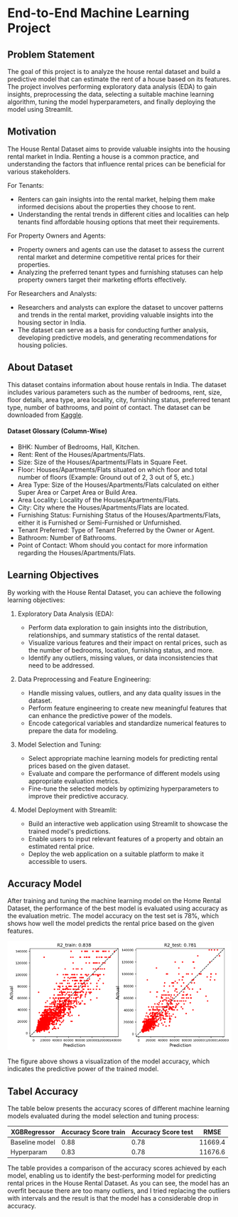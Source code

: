 # End-to-End Machine Learning Project

## Problem Statement
The goal of this project is to analyze the house rental dataset and build a predictive model that can estimate the rent of a house based on its features. The project involves performing exploratory data analysis (EDA) to gain insights, preprocessing the data, selecting a suitable machine learning algorithm, tuning the model hyperparameters, and finally deploying the model using Streamlit.

## Motivation
The House Rental Dataset aims to provide valuable insights into the housing rental market in India. Renting a house is a common practice, and understanding the factors that influence rental prices can be beneficial for various stakeholders.

For Tenants:
- Renters can gain insights into the rental market, helping them make informed decisions about the properties they choose to rent.
- Understanding the rental trends in different cities and localities can help tenants find affordable housing options that meet their requirements.

For Property Owners and Agents:
- Property owners and agents can use the dataset to assess the current rental market and determine competitive rental prices for their properties.
- Analyzing the preferred tenant types and furnishing statuses can help property owners target their marketing efforts effectively.

For Researchers and Analysts:
- Researchers and analysts can explore the dataset to uncover patterns and trends in the rental market, providing valuable insights into the housing sector in India.
- The dataset can serve as a basis for conducting further analysis, developing predictive models, and generating recommendations for housing policies.

## About Dataset
This dataset contains information about house rentals in India. The dataset includes various parameters such as the number of bedrooms, rent, size, floor details, area type, area locality, city, furnishing status, preferred tenant type, number of bathrooms, and point of contact.
The dataset can be downloaded from [Kaggle](https://www.kaggle.com/code/coteli/house-rent-prediction-eda).
#### Dataset Glossary (Column-Wise)
- BHK: Number of Bedrooms, Hall, Kitchen.
- Rent: Rent of the Houses/Apartments/Flats.
- Size: Size of the Houses/Apartments/Flats in Square Feet.
- Floor: Houses/Apartments/Flats situated on which floor and total number of floors (Example: Ground out of 2, 3 out of 5, etc.)
- Area Type: Size of the Houses/Apartments/Flats calculated on either Super Area or Carpet Area or Build Area.
- Area Locality: Locality of the Houses/Apartments/Flats.
- City: City where the Houses/Apartments/Flats are located.
- Furnishing Status: Furnishing Status of the Houses/Apartments/Flats, either it is Furnished or Semi-Furnished or Unfurnished.
- Tenant Preferred: Type of Tenant Preferred by the Owner or Agent.
- Bathroom: Number of Bathrooms.
- Point of Contact: Whom should you contact for more information regarding the Houses/Apartments/Flats.

## Learning Objectives
By working with the House Rental Dataset, you can achieve the following learning objectives:

1. Exploratory Data Analysis (EDA):
   - Perform data exploration to gain insights into the distribution, relationships, and summary statistics of the rental dataset.
   - Visualize various features and their impact on rental prices, such as the number of bedrooms, location, furnishing status, and more.
   - Identify any outliers, missing values, or data inconsistencies that need to be addressed.

2. Data Preprocessing and Feature Engineering:
   - Handle missing values, outliers, and any data quality issues in the dataset.
   - Perform feature engineering to create new meaningful features that can enhance the predictive power of the models.
   - Encode categorical variables and standardize numerical features to prepare the data for modeling.

3. Model Selection and Tuning:
   - Select appropriate machine learning models for predicting rental prices based on the given dataset.
   - Evaluate and compare the performance of different models using appropriate evaluation metrics.
   - Fine-tune the selected models by optimizing hyperparameters to improve their predictive accuracy.

4. Model Deployment with Streamlit:
   - Build an interactive web application using Streamlit to showcase the trained model's predictions.
   - Enable users to input relevant features of a property and obtain an estimated rental price.
   - Deploy the web application on a suitable platform to make it accessible to users.

## Accuracy Model

After training and tuning the machine learning model on the Home Rental Dataset, the performance of the best model is evaluated using accuracy as the evaluation metric. The model accuracy on the test set is 78%, which shows how well the model predicts the rental price based on the given features.

![Model Accuracy](img/acc.png)

The figure above shows a visualization of the model accuracy, which indicates the predictive power of the trained model.

## Tabel Accuracy

The table below presents the accuracy scores of different machine learning models evaluated during the model selection and tuning process:

| XGBRegressor    | Accuracy Score train | Accuracy Score test |  RMSE  |
|-----------------|----------------------|---------------------|--------|
| Baseline model  | 0.88                 |0.78                 |11669.4 |
| Hyperparam      | 0.83                 |0.78                 |11676.6 |


The table provides a comparison of the accuracy scores achieved by each model, enabling us to identify the best-performing model for predicting rental prices in the House Rental Dataset. As you can see, the model has an overfit because there are too many outliers, and I tried replacing the outliers with intervals and the result is that the model has a considerable drop in accuracy.




